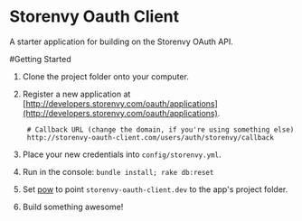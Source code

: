 Storenvy Oauth Client
=====================

A starter application for building on the Storenvy OAuth API.

#Getting Started

1. Clone the project folder onto your computer.

2. Register a new application at [http://developers.storenvy.com/oauth/applications](http://developers.storenvy.com/oauth/applications).

        # Callback URL (change the domain, if you're using something else)
        http://storenvy-oauth-client.com/users/auth/storenvy/callback

3. Place your new credentials into `config/storenvy.yml`.

4. Run in the console: `bundle install; rake db:reset`

5. Set [pow](http://pow.cx/) to point `storenvy-oauth-client.dev` to the app's project folder.

6. Build something awesome!